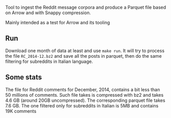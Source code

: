 Tool to ingest the Reddit message corpora and produce a Parquet file based on Arrow and with Snappy compression.

Mainly intended as a test for Arrow and its tooling

## Run
Download one month of data at least and use `make run`. It will try to process the file `RC_2014-12.bz2` and save all the posts in parquet, then do the same filtering for subreddits in Italian language.

## Some stats
The file for Reddit comments for December, 2014, contains a bit less than 50 millions of comments.
Such file takes is compressed with bz2 and takes 4.6 GB (around 20GB uncompressed).
The corresponding parquet file takes 7.6 GB.
The one filtered only for subreddits in Italian is 5MB and contains 19K comments
